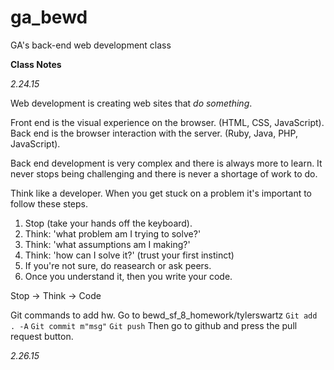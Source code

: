 # ga_bewd
GA's back-end web development class


<strong>Class Notes</strong>

<em>2.24.15</em>

Web development is creating web sites that <em>do something</em>.

Front end is the visual experience on the browser. (HTML, CSS, JavaScript).
Back end is the browser interaction with the server. (Ruby, Java, PHP, JavaScript).

Back end development is very complex and there is always more to learn. It never stops being challenging and there is never a shortage of work to do.

Think like a developer. When you get stuck on a problem it's important to follow these steps.
<ol>
	<li>Stop (take your hands off the keyboard).</li>
	<li>Think: 'what problem am I trying to solve?'</li>
	<li>Think: 'what assumptions am I making?'</li>
	<li>Think: 'how can I solve it?' (trust your first instinct)</li>
	<li>If you're not sure, do reasearch or ask peers.</li>
	<li>Once you understand it, then you write your code.</li>
</ol>

Stop -> Think -> Code

Git commands to add hw.
Go to bewd_sf_8_homework/tylerswartz
`Git add . -A`
`Git commit m"msg"`
`Git push`
Then go to github and press the pull request button.

<em>2.26.15</em>

